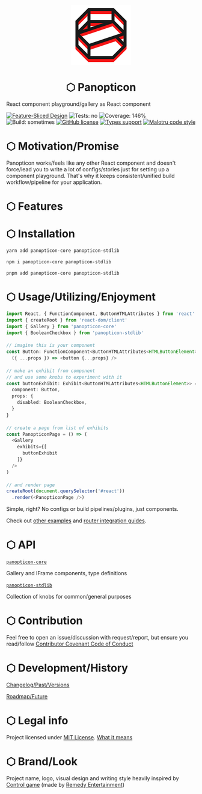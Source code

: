 <div align='center'>
    <picture>
        <source media='(prefers-color-scheme: dark)' srcset='./.github/panopticon-logo-light-160.png' />
        <source media='(prefers-color-scheme: light)' srcset='./.github/panopticon-logo-dark-160.png' />
        <img src='./.github/panopticon-logo-dark-160.png' />
    </picture>
    <h1>⬡ Panopticon</h1>
</div>

React component playground/gallery as React component

[![Feature-Sliced Design][shields-fsd-image]](https://feature-sliced.design/)
![Tests: no](https://img.shields.io/badge/tests-no-red?style=flat-square)
![Coverage: 146%](https://img.shields.io/badge/coverage-146%25-green?style=flat-square)
![Build: sometimes](https://img.shields.io/badge/build-sometimes-yellow?style=flat-square)
[![GitHub license](https://img.shields.io/github/license/paranatural/panopticon?style=flat-square)](license.md)
[![Types support](https://img.shields.io/npm/types/panopticon/panopticon?style=flat-square)](https://www.npmjs.com/package/panopticon-core)
[![Malotru code style](https://img.shields.io/badge/code_style-Malotru-red?style=flat-square)](https://github.com/unordinarity/malotru)

# ⬡ Motivation/Promise

Panopticon works/feels like any other React component and doesn't force/lead you to write a lot of configs/stories just for setting up a component playground. That's why it keeps consistent/unified build workflow/pipeline for your application.

# ⬡ Features

# ⬡ Installation

```shell
yarn add panopticon-core panopticon-stdlib
```

```shell
npm i panopticon-core panopticon-stdlib
```

```shell
pnpm add panopticon-core panopticon-stdlib
```

# ⬡ Usage/Utilizing/Enjoyment

```typescript jsx
import React, { FunctionComponent, ButtonHTMLAttributes } from 'react'
import { createRoot } from 'react-dom/client'
import { Gallery } from 'panopticon-core'
import { BooleanCheckbox } from 'panopticon-stdlib'

// imagine this is your component
const Button: FunctionComponent<ButtonHTMLAttributes<HTMLButtonElement>> =
  ({ ...props }) => <button {...props} />

// make an exhibit from component
// and use some knobs to experiment with it
const buttonExhibit: Exhibit<ButtonHTMLAttributes<HTMLButtonElement>> = {
  component: Button,
  props: {
    disabled: BooleanCheckbox,
  }
}

// create a page from list of exhibits
const PanopticonPage = () => (
  <Gallery
    exhibits={[
      buttonExhibit
    ]}
  />
)

// and render page
createRoot(document.querySelector('#react'))
  .render(<PanopticonPage />)
```

Simple, right? No configs or build pipelines/plugins, just components.

Check out [other examples](./examples/usage) and [router integration guides](./examples/integrations).

# ⬡ API

[`panopticon-core`](packages/panopticon/readme.md#-api)

Gallery and IFrame components, type definitions

[`panopticon-stdlib`](./packages/stdlib/readme.md#-api)

Collection of knobs for common/general purposes

# ⬡ Contribution

Feel free to open an issue/discussion with request/report, but ensure you read/follow [Contributor Covenant Code of Conduct](code_of_conduct.md)

# ⬡ Development/History

[Changelog/Past/Versions](changelog.md)

[Roadmap/Future](roadmap.md)

# ⬡ Legal info

Project licensed under [MIT License](license.md). [What it means](https://choosealicense.com/licenses/mit/)

# ⬡ Brand/Look

Project name, logo, visual design and writing style heavily inspired by [Control game](https://www.remedygames.com/games/control/) (made by [Remedy Entertainment](https://www.remedygames.com/))

[shields-fsd-image]: https://img.shields.io/badge/Feature--Sliced-Design-F92672?logoWidth=32&style=flat-square&logo=data:image/svg+xml;base64,PHN2ZyB4bWxucz0iaHR0cDovL3d3dy53My5vcmcvMjAwMC9zdmciIGZpbGw9Im5vbmUiIHZpZXdCb3g9Ii0xIC0xIDI0IDI0Ij4KICA8cGF0aCBmaWxsPSIjZmZmIiBkPSJNMCAwaDIzdjJIMFYwWm0wIDNoMjN2MkgwVjNabTAgM2g4djJIMFY2Wm0wIDNoMjN2MkgwVjlabTAgM2gyMHYySDB2LTJabTAgM2g4djJIMHYtMlptMTUgMGgydjJoLTJ2LTJaTTAgMThoOHYySDB2LTJabTAgM2g4djJIMHYtMloiLz4KPC9zdmc+Cg==
